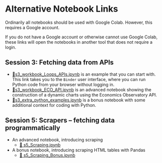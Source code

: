 # Alternative Notebook Links

Ordinarily all notebooks should be used with Google Colab. However, this requires a Google account.

If you do not have a Google account or otherwise cannot use Google Colab, these links will open the notebooks in another tool that does not require a login.

## Session 3: Fetching data from APIs

-  [🥾s3_workbook_Loops_APIs.ipynb](https://mybinder.org/v2/gh/EconomicsObservatory/courses/HEAD?labpath=3%2Fs3_workbook_Loops_APIs.ipynb) is an example that you can start with. This link takes you to the `Binder` user interface, where you can run Python code from your browser without logging in.
-  [👟s3_workbook_ECO_API.ipynb](https://mybinder.org/v2/gh/EconomicsObservatory/courses/HEAD?labpath=3%2Fs3_workbook_ECO_API.ipynb) is an advanced notebook showing the construction of a dynamic charts using the Economics Observatory API.
-  [👟s3_extra_python_examples.ipynb](https://mybinder.org/v2/gh/EconomicsObservatory/courses/HEAD?labpath=3%2Fs3_extra_python_examples.ipynb) is a bonus notebook with some additional context for coding with Python.

## Session 5:	Scrapers – fetching data programmatically

- An advanced notebook, introducing scraping
	-  [🗻 s5_Scraping.ipynb](https://mybinder.org/v2/gh/EconomicsObservatory/courses/HEAD?labpath=5%2Fs5_Scraping.ipynb)
- A bonus notebook, introducing scraping HTML tables with Pandas
	-  [🗻 s5_Scraping_Bonus.ipynb](https://mybinder.org/v2/gh/EconomicsObservatory/courses/HEAD?labpath=5%2Fs5_Scraping_Bonus.ipynb)